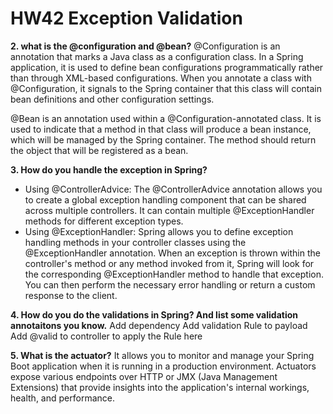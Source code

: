 # HW42 Exception Validation
**2. what is the @configuration and @bean?**
@Configuration is an annotation that marks a Java class as a configuration class. In a Spring application, it is used to define bean configurations programmatically rather than through XML-based configurations. When you annotate a class with @Configuration, it signals to the Spring container that this class will contain bean definitions and other configuration settings.

@Bean is an annotation used within a @Configuration-annotated class. It is used to indicate that a method in that class will produce a bean instance, which will be managed by the Spring container. The method should return the object that will be registered as a bean.

**3. How do you handle the exception in Spring?**
- Using @ControllerAdvice: The @ControllerAdvice annotation allows you to create a global exception handling component that can be shared across multiple controllers. It can contain multiple @ExceptionHandler methods for different exception types.
- Using @ExceptionHandler: Spring allows you to define exception handling methods in your controller classes using the @ExceptionHandler annotation. When an exception is thrown within the controller's method or any method invoked from it, Spring will look for the corresponding @ExceptionHandler method to handle that exception. You can then perform the necessary error handling or return a custom response to the client.

**4. How do you do the validations in Spring? And list some validation annotaitons you know.**
Add dependency
Add validation Rule to payload
Add @valid to controller to apply the Rule here

**5. What is the actuator?**
It allows you to monitor and manage your Spring Boot application when it is running in a production environment. Actuators expose various endpoints over HTTP or JMX (Java Management Extensions) that provide insights into the application's internal workings, health, and performance.